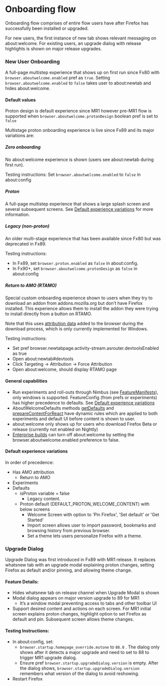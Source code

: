 # Onboarding flow

Onboarding flow comprises of entire flow users have after Firefox has successfully been installed or upgraded.

For new users, the first instance of new tab shows relevant messaging on about:welcome. For existing users, an upgrade dialog with release highlights is shown on major release upgrades.


### New User Onboarding

A full-page multistep experience that shows up on first run since Fx80 with `browser.aboutwelcome.enabled` pref as `true`. Setting `browser.aboutwelcome.enabled` to `false` takes user to about:newtab and hides about:welcome.

#### Default values

Proton design is default experience since MR1 however pre-MR1 flow is supported when `browser.aboutwelcome.protonDesign` boolean pref is set to `false`

Multistage proton onboarding experience is live since Fx89 and its major variations are:

##### Zero onboarding

No about:welcome experience is shown (users see about:newtab during first run).

Testing instructions: Set `browser.aboutwelcome.enabled` to `false` in about:config

##### Proton

A full-page multistep experience that shows a large splash screen and several subsequent screens. See [Default experience variations](#default-experience-variations) for more information.

##### Legacy (non-proton)

An older multi-stage experience that has been available since Fx80 but was deprecated in Fx89.

Testing instructions: 
- In Fx89, set `browser.proton.enabled` as `false` in about:config.
- In Fx90+, set `browser.aboutwelcome.protonDesign` as `false` in about:config


##### Return to AMO (RTAMO)

Special custom onboarding experience shown to users when they try to download an addon from addons.mozilla.org but don’t have Firefox installed. This experience allows them to install the addon they were trying to install directly from a button on RTAMO.

Note that this uses [attribution data](https://docs.google.com/document/d/1zB5zwiyNVOiTD4I3aZ-Wm8KFai9nnWuRHsPg-NW4tcc/edit#heading=h.szk066tfte4n) added to the browser during the download process, which is only currently implemented for Windows.

Testing instructions: 
- Set pref browser.newtabpage.activity-stream.asrouter.devtoolsEnabled as true
- Open about:newtab#devtools
- Click Targeting -> Attribution -> Force Attribution
- Open about:welcome, should display RTAMO page

#### General capabilities
- Run experiments and roll-outs through Nimbus (see [FeatureManifests](https://searchfox.org/mozilla-central/rev/5e955a47c4af398e2a859b34056017764e7a2252/toolkit/components/nimbus/FeatureManifest.js#56)), only windows is supported. FeatureConfig (from prefs or experiments) has higher precedence to defaults. See [Default experience variations](#default-experience-variations)
- AboutWelcomeDefaults methods [getDefaults](https://searchfox.org/mozilla-central/rev/81c32a2ea5605c5cb22bd02d28c362c140b5cfb4/browser/components/newtab/aboutwelcome/lib/AboutWelcomeDefaults.jsm#539) and [prepareContentForReact](https://searchfox.org/mozilla-central/rev/81c32a2ea5605c5cb22bd02d28c362c140b5cfb4/browser/components/newtab/aboutwelcome/lib/AboutWelcomeDefaults.jsm#566) have dynamic rules which are applied to both experiments and default UI before content is shown to user.
- about:welcome only shows up for users who download Firefox Beta or release (currently not enabled on Nightly)
- [Enterprise builds](https://searchfox.org/mozilla-central/rev/5e955a47c4af398e2a859b34056017764e7a2252/browser/components/enterprisepolicies/Policies.jsm#1385) can turn off about:welcome by setting the browser.aboutwelcome.enabled preference to false. 

#### Default experience variations
In order of precedence:
- Has AMO attribution
   - Return to AMO
- Experiments
- Defaults
  - isProton variable = false
    - Legacy content.
  - Proton default (DEFAULT_PROTON_WELCOME_CONTENT) with below screens
    - Welcome Screen with option to 'Pin Firefox', 'Set default' or 'Get Started'
    - Import screen allows user to import password, bookmarks and browsing history from previous browser.
    - Set a theme lets users personalize Firefox with a theme.

### Upgrade Dialog 
Upgrade Dialog was first introduced in Fx89 with MR1 release. It replaces whatsnew tab with an upgrade modal explaining proton changes, setting Firefox as default and/or pinning, and allowing theme change.

#### Feature Details:
- Hides whatsnew tab on release channel when Upgrade Modal is shown
- Modal dialog appears on major version upgrade to 89 for MR1
  - It’s a window modal preventing access to tabs and other toolbar UI
- Support desired content and actions on each screen. For MR1 initial screen explains proton changes, highlight option to set Firefox as default and pin.  Subsequent screen allows theme changes.

#### Testing Instructions:
- In about:config, set:
  - `browser.startup.homepage_override.mstone` to `88.0` . The dialog only shows after it detects a major upgrade and need to set to 88 to trigger MR1 upgrade dialog.
  - Ensure pref `browser.startup.upgradeDialog.version` is empty. After the dialog shows, `browser.startup.upgradeDialog.version` remembers what version of the dialog to avoid reshowing.
- Restart Firefox
